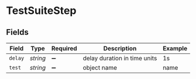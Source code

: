 # TestSuiteStep


## Fields

| Field                        | Type                         | Required                     | Description                  | Example                      |
| ---------------------------- | ---------------------------- | ---------------------------- | ---------------------------- | ---------------------------- |
| `delay`                      | *string*                     | :heavy_minus_sign:           | delay duration in time units | 1s                           |
| `test`                       | *string*                     | :heavy_minus_sign:           | object name                  | name                         |